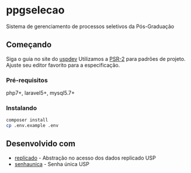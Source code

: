 # ppgselecao

Sistema de gerenciamento de processos seletivos da Pós-Graduação

## Começando

Siga o guia no site do [uspdev](https://uspdev.github.io/contribua)
Utilizamos a [PSR-2](https://www.php-fig.org/psr/psr-2/) para padrões de projeto. Ajuste seu editor favorito para a especificação.

### Pré-requisitos

php7+, laravel5+, mysql5.7+

### Instalando

```bash
composer install
cp .env.example .env
```

## Desenvolvido com

* [replicado](https://github.com/uspdev/replicado) - Abstração no acesso dos dados replicado USP
* [senhaunica](https://github.com/uspdev/senhaunica-socialite) - Senha única USP



